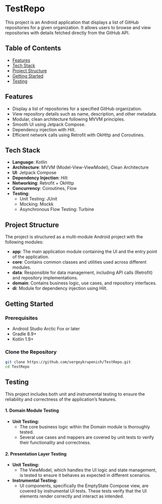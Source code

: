 # TestRepo

This project is an Android application that displays a list of GitHub repositories for a given organization. It allows users to browse and view repositories with details fetched directly from the GitHub API.

## Table of Contents
- [Features](#features)
- [Tech Stack](#tech-stack)
- [Project Structure](#project-structure)
- [Getting Started](#getting-started)
- [Testing](#testing)

## Features

- Display a list of repositories for a specified GitHub organization.
- View repository details such as name, description, and other metadata.
- Modular, clean architecture following MVVM principles.
- Smooth UI using Jetpack Compose.
- Dependency injection with Hilt.
- Efficient network calls using Retrofit with OkHttp and Coroutines.

## Tech Stack

- **Language**: Kotlin
- **Architecture**: MVVM (Model-View-ViewModel), Clean Architecture
- **UI**: Jetpack Compose
- **Dependency Injection**: Hilt
- **Networking**: Retrofit + OkHttp
- **Concurrency**: Coroutines, Flow
- **Testing**:
    - Unit Testing: JUnit
    - Mocking: Mockk
    - Asynchronous Flow Testing: Turbine

## Project Structure

The project is structured as a multi-module Android project with the following modules:

- **app**: The main application module containing the UI and the entry point of the application.
- **core**: Contains common classes and utilities used across different modules.
- **data**: Responsible for data management, including API calls (Retrofit) and repository implementations.
- **domain**: Contains business logic, use cases, and repository interfaces.
- **di**: Module for dependency injection using Hilt.

## Getting Started

### Prerequisites

- Android Studio Arctic Fox or later
- Gradle 8.9+
- Kotlin 1.9+

### Clone the Repository

```bash
git clone https://github.com/sergeykrupenich/TestRepo.git
cd TestRepo
```

## Testing

This project includes both unit and instrumental testing to ensure the reliability and correctness of the application’s features.

#### 1. **Domain Module Testing**
- **Unit Testing:**
  - The core business logic within the Domain module is thoroughly tested.
  - Several use cases and mappers are covered by unit tests to verify their functionality and correctness.

#### 2. **Presentation Layer Testing**
- **Unit Testing:**
  - The ViewModel, which handles the UI logic and state management, is tested to ensure it behaves as expected in different scenarios.
- **Instrumental Testing:**
  - UI components, specifically the EmptyState Compose view, are covered by instrumental UI tests. These tests verify that the UI elements render correctly and interact as intended.
